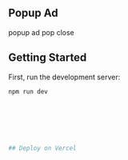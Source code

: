 ## Popup Ad
popup ad
pop close 

## Getting Started

First, run the development server:

```bash
npm run dev







## Deploy on Vercel


